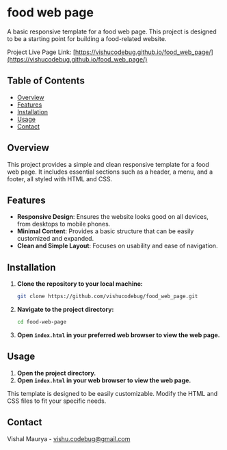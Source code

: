 # food web page

A basic responsive template for a food web page. This project is designed to be a starting point for building a food-related website.

Project Live Page Link: [https://vishucodebug.github.io/food_web_page/](https://vishucodebug.github.io/food_web_page/)

## Table of Contents

- [Overview](#overview)
- [Features](#features)
- [Installation](#installation)
- [Usage](#usage)
- [Contact](#contact)

## Overview

This project provides a simple and clean responsive template for a food web page. It includes essential sections such as a header, a menu, and a footer, all styled with HTML and CSS.

## Features

- **Responsive Design**: Ensures the website looks good on all devices, from desktops to mobile phones.
- **Minimal Content**: Provides a basic structure that can be easily customized and expanded.
- **Clean and Simple Layout**: Focuses on usability and ease of navigation.

## Installation

1. **Clone the repository to your local machine:**
    ```bash
    git clone https://github.com/vishucodebug/food_web_page.git
    ```
2. **Navigate to the project directory:**
    ```bash
    cd food-web-page
    ```
3. **Open `index.html` in your preferred web browser to view the web page.**

## Usage

1. **Open the project directory.**
2. **Open `index.html` in your web browser to view the web page.**

This template is designed to be easily customizable. Modify the HTML and CSS files to fit your specific needs.


## Contact

Vishal Maurya - [vishu.codebug@gmail.com](mailto:vishu.codebug@gmail.com)


